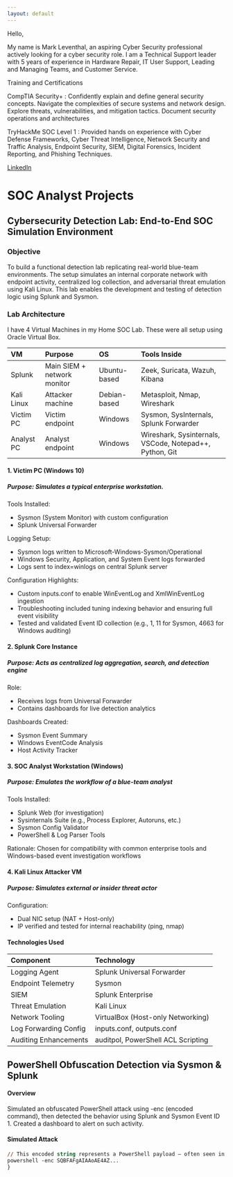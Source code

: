 ```yaml
---
layout: default
---
```

Hello,

My name is Mark Leventhal, an aspiring Cyber Security professional actively looking for a cyber security role. I am a Technical Support leader with 
5 years of experience in Hardware Repair, IT User Support, Leading and Managing Teams, and Customer Service.  

Training and Certifications 

CompTIA Security+ : Confidently explain and define general security concepts. Navigate the complexities 
of secure systems and network design. Explore threats, vulnerabilities, and mitigation tactics. Document 
security operations and architectures 

TryHackMe SOC Level 1 : Provided hands on experience with Cyber Defense Frameworks, Cyber Threat 
Intelligence, Network Security and Traffic Analysis, Endpoint Security, SIEM, Digital Forensics, Incident 
Reporting, and Phishing Techniques.

[LinkedIn](https://www.linkedin.com/in/maleventhal/)

# SOC Analyst Projects

## Cybersecurity Detection Lab: End-to-End SOC Simulation Environment

### Objective
To build a functional detection lab replicating real-world blue-team environments. The setup simulates an internal corporate network with endpoint activity, centralized log collection, and adversarial threat emulation using Kali Linux. This lab enables the development and testing of detection logic using Splunk and Sysmon.

### Lab Architecture

I have 4 Virtual Machines in my Home SOC Lab. These were all setup using Oracle Virtual Box.

| VM            | Purpose                     | OS            | Tools Inside
|:--------------|:----------------------------|:--------------|:--------------------------------------|
| Splunk        | Main SIEM + network monitor | Ubuntu-based  | Zeek, Suricata, Wazuh, Kibana
| Kali Linux    | Attacker machine            | Debian-based  | Metasploit, Nmap, Wireshark
| Victim PC     | Victim endpoint             | Windows		    | Sysmon, SysInternals, Splunk Forwarder
| Analyst PC    | Analyst endpoint            | Windows		    | Wireshark, Sysinternals, VSCode, Notepad++, Python, Git

#### 1. Victim PC (Windows 10)
##### Purpose: Simulates a typical enterprise workstation.
Tools Installed:
*  Sysmon (System Monitor) with custom configuration
*  Splunk Universal Forwarder
  
Logging Setup:
*  Sysmon logs written to Microsoft-Windows-Sysmon/Operational
*  Windows Security, Application, and System Event logs forwarded
*  Logs sent to index=winlogs on central Splunk server

Configuration Highlights:
*  Custom inputs.conf to enable WinEventLog and XmlWinEventLog ingestion
*  Troubleshooting included tuning indexing behavior and ensuring full event visibility
*  Tested and validated Event ID collection (e.g., 1, 11 for Sysmon, 4663 for Windows auditing)
  
#### 2. Splunk Core Instance
##### Purpose: Acts as centralized log aggregation, search, and detection engine
Role:
*  Receives logs from Universal Forwarder
*  Contains dashboards for live detection analytics
  
Dashboards Created:
*  Sysmon Event Summary
*  Windows EventCode Analysis
*  Host Activity Tracker
   
#### 3. SOC Analyst Workstation (Windows)
##### Purpose: Emulates the workflow of a blue-team analyst
Tools Installed:
*  Splunk Web (for investigation)
*  Sysinternals Suite (e.g., Process Explorer, Autoruns, etc.)
*  Sysmon Config Validator
*  PowerShell & Log Parser Tools
  
Rationale: Chosen for compatibility with common enterprise tools and Windows-based event investigation workflows

#### 4. Kali Linux Attacker VM
##### Purpose: Simulates external or insider threat actor
Configuration:
*  Dual NIC setup (NAT + Host-only)
*  IP verified and tested for internal reachability (ping, nmap)

#### Technologies Used

| Component             | Technology                          | 
|:----------------------|:------------------------------------|
| Logging Agent         | Splunk Universal Forwarder          | 
| Endpoint Telemetry	  | Sysmon                              | 
| SIEM                  | Splunk Enterprise                   | 
| Threat Emulation	    | Kali Linux                          | 
| Network Tooling		    | VirtualBox (Host-only Networking)   | 
| Log Forwarding Config	| inputs.conf, outputs.conf           | 
| Auditing Enhancements	| auditpol, PowerShell ACL Scripting  | 

## PowerShell Obfuscation Detection via Sysmon & Splunk
#### Overview
Simulated an obfuscated PowerShell attack using -enc (encoded command), then detected the behavior using Splunk and Sysmon Event ID 1. Created a dashboard to alert on such activity.

#### Simulated Attack
```ps
// This encoded string represents a PowerShell payload — often seen in phishing and red team activity.
powershell -enc SQBFAFgAIAAoAE4AZ...
}
```
